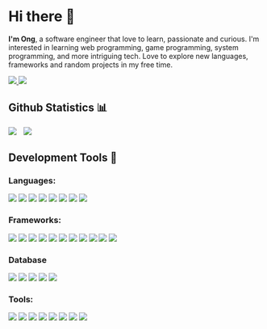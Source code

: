 # Hi there 👋

**I'm Ong**, a software engineer that love to learn, passionate and curious. I'm interested in learning web programming, game programming, system programming, and more intriguing tech. Love to explore new languages, frameworks and random projects in my free time.
<div>
  <a href="ongyernyee@gmail.com">
    <img src="https://img.shields.io/badge/Gmail-333333?style=for-the-badge&logo=gmail&logoColor=red" />
  </a>
  <a href="https://www.linkedin.com/in/yern-yee-ong-132605181" target="_blank">
    <img src="https://img.shields.io/badge/LinkedIn-0077B5?style=for-the-badge&logo=linkedin&logoColor=white" target="_blank" />
  </a>
</div>

## Github Statistics 📊
<div>
  <img src="https://github-readme-stats-ongyys-projects.vercel.app/api?username=ong-yy&theme=github_dark&show_icons=true&include_all_commits=true&rank_icon=github" />
  <img hspace="10"src="https://github-readme-stats-ongyys-projects.vercel.app/api/top-langs/?username=ong-yy&theme=github_dark&layout=compact&langs_count=20" />
</div>

## Development Tools 🔨
### Languages:
<div>
  <img src="https://img.shields.io/badge/Javascript-F7DF1E?style=for-the-badge&logo=javascript&logoColor=black" />
  <img src="https://img.shields.io/badge/Typescript-3178C6?style=for-the-badge&logo=typescript&logoColor=white" />
  <img src="https://img.shields.io/badge/Php-777BB4?style=for-the-badge&logo=php&logoColor=white" />
  <img src="https://img.shields.io/badge/Rust-000000?style=for-the-badge&logo=rust&logoColor=white" />
  <img src="https://img.shields.io/badge/Python-3776AB?style=for-the-badge&logo=python&logoColor=white" />
  <img src="https://img.shields.io/badge/Java-%23ED8B00.svg?style=for-the-badge&logo=openjdk&logoColor=white" />
  <img src="https://img.shields.io/badge/Solidity-363636?style=for-the-badge&logo=solidity&logoColor=fff" />
  <img src="https://img.shields.io/badge/Lua-2C2D72?style=for-the-badge&logo=lua&logoColor=white" />
  
</div>

### Frameworks:
<div>
  <img src="https://img.shields.io/badge/Node.js-6DA55F?style=for-the-badge&logo=node.js&logoColor=white" />
  <img src="https://img.shields.io/badge/Express.js-%23404d59.svg?style=for-the-badge&logo=express&logoColor=%2361DAFB" />
  <img src="https://img.shields.io/badge/React-%2320232a.svg?style=for-the-badge&logo=react&logoColor=%2361DAFB" />
  <img src="https://img.shields.io/badge/Vue.js-4FC08D?style=for-the-badge&logo=vuedotjs&logoColor=fff" />
  <img src="https://img.shields.io/badge/Next.js-black?style=for-the-badge&logo=next.js&logoColor=white" />
  <img src="https://img.shields.io/badge/Tailwind%20CSS-%2338B2AC.svg?style=for-the-badge&logo=tailwind-css&logoColor=white" />
  <img src="https://img.shields.io/badge/Mocha-8D6748?style=for-the-badge&logo=mocha&logoColor=fff" />
  <img src="https://img.shields.io/badge/Jest-C21325?style=for-the-badge&logo=jest&logoColor=fff" />
  <img src="https://img.shields.io/badge/Deno-000?style=for-the-badge&logo=deno&logoColor=fff" />
  <img src="https://img.shields.io/badge/Laravel-%23FF2D20.svg?style=for-the-badge&logo=laravel&logoColor=white" />
  <img src="https://img.shields.io/badge/Spring%20Boot-6DB33F?style=for-the-badge&logo=springboot&logoColor=fff" />
</div>

### Database
<div>
  <img src="https://custom-icon-badges.demolab.com/badge/Oracle-F80000?style=for-the-badge&logo=oracle&logoColor=fff" />
  <img src="https://img.shields.io/badge/Postgres-%23316192.svg?style=for-the-badge&logo=postgresql&logoColor=white" />
  <img src="https://img.shields.io/badge/MariaDB-003545?style=for-the-badge&logo=mariadb&logoColor=white" />
  <img src="https://img.shields.io/badge/Redis-%23DD0031.svg?style=for-the-badge&logo=redis&logoColor=white" />
  <img src="https://img.shields.io/badge/MongoDB-%234ea94b.svg?style=for-the-badge&logo=mongodb&logoColor=white" />
</div>

### Tools:
<div>
  <img src="https://img.shields.io/badge/Linux-FCC624?style=for-the-badge&logo=linux&logoColor=black" />
  <img src="https://img.shields.io/badge/Git-F05032?style=for-the-badge&logo=git&logoColor=fff" />
  <img src="https://img.shields.io/badge/Docker-2496ED?style=for-the-badge&logo=docker&logoColor=fff" />
  <img src="https://img.shields.io/badge/Kubernetes-326CE5?style=for-the-badge&logo=kubernetes&logoColor=fff" />
  <img src="https://img.shields.io/badge/Helm-0F1689?style=for-the-badge&logo=helm&logoColor=fff" />
  <img src="https://img.shields.io/badge/Jenkins-D24939?style=for-the-badge&logo=jenkins&logoColor=white" />
  <img src="https://img.shields.io/badge/GitHub_Actions-2088FF?style=for-the-badge&logo=github-actions&logoColor=white" />
  <img src="https://img.shields.io/badge/GitLab%20CI-FC6D26?style=for-the-badge&logo=gitlab&logoColor=fff" />
</div>


<!--
**ong-yy/ong-yy** is a ✨ _special_ ✨ repository because its `README.md` (this file) appears on your GitHub profile.

Here are some ideas to get you started:

- 🔭 I’m currently working on ...
- 🌱 I’m currently learning ...
- 👯 I’m looking to collaborate on ...
- 🤔 I’m looking for help with ...
- 💬 Ask me about ...
- 📫 How to reach me: ...
- 😄 Pronouns: ...
- ⚡ Fun fact: ...
-->
